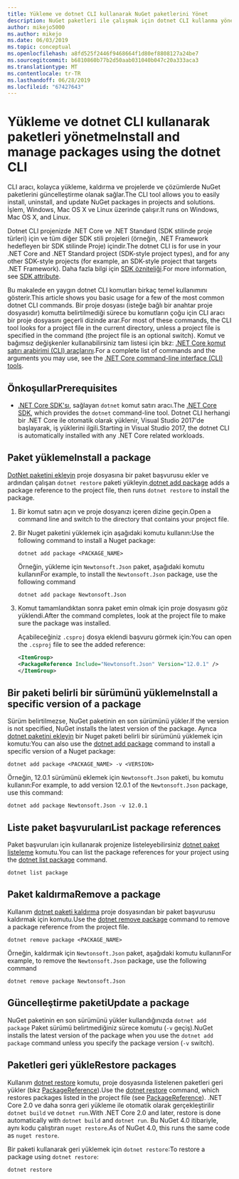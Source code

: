 ```yaml
---
title: Yükleme ve dotnet CLI kullanarak NuGet paketlerini Yönet
description: NuGet paketleri ile çalışmak için dotnet CLI kullanma yönergeleri.
author: mikejo5000
ms.author: mikejo
ms.date: 06/03/2019
ms.topic: conceptual
ms.openlocfilehash: a8fd525f2446f9468664f1d80ef8808127a24be7
ms.sourcegitcommit: b6810860b77b2d50aab031040b047c20a333aca3
ms.translationtype: MT
ms.contentlocale: tr-TR
ms.lasthandoff: 06/28/2019
ms.locfileid: "67427643"
---
```

# <a name="install-and-manage-packages-using-the-dotnet-cli"></a><span data-ttu-id="8725c-103">Yükleme ve dotnet CLI kullanarak paketleri yönetme</span><span class="sxs-lookup"><span data-stu-id="8725c-103">Install and manage packages using the dotnet CLI</span></span>

<span data-ttu-id="8725c-104">CLI aracı, kolayca yükleme, kaldırma ve projelerde ve çözümlerde NuGet paketlerini güncelleştirme olanak sağlar.</span><span class="sxs-lookup"><span data-stu-id="8725c-104">The CLI tool allows you to easily install, uninstall, and update NuGet packages in projects and solutions.</span></span> <span data-ttu-id="8725c-105">İşlem, Windows, Mac OS X ve Linux üzerinde çalışır.</span><span class="sxs-lookup"><span data-stu-id="8725c-105">It runs on Windows, Mac OS X, and Linux.</span></span>

<span data-ttu-id="8725c-106">Dotnet CLI projenizde .NET Core ve .NET Standard (SDK stilinde proje türleri) için ve tüm diğer SDK stili projeleri (örneğin, .NET Framework hedefleyen bir SDK stilinde Proje) içindir.</span><span class="sxs-lookup"><span data-stu-id="8725c-106">The dotnet CLI is for use in your .NET Core and .NET Standard project (SDK-style project types), and for any other SDK-style projects (for example, an SDK-style project that targets .NET Framework).</span></span> <span data-ttu-id="8725c-107">Daha fazla bilgi için [SDK özniteliği](/dotnet/core/tools/csproj#additions).</span><span class="sxs-lookup"><span data-stu-id="8725c-107">For more information, see [SDK attribute](/dotnet/core/tools/csproj#additions).</span></span>

<span data-ttu-id="8725c-108">Bu makalede en yaygın dotnet CLI komutları birkaç temel kullanımını gösterir.</span><span class="sxs-lookup"><span data-stu-id="8725c-108">This article shows you basic usage for a few of the most common dotnet CLI commands.</span></span> <span data-ttu-id="8725c-109">Bir proje dosyası (isteğe bağlı bir anahtar proje dosyasıdır) komutta belirtilmediği sürece bu komutların çoğu için CLI aracı bir proje dosyasını geçerli dizinde arar.</span><span class="sxs-lookup"><span data-stu-id="8725c-109">For most of these commands, the CLI tool looks for a project file in the current directory, unless a project file is specified in the command (the project file is an optional switch).</span></span> <span data-ttu-id="8725c-110">Komut ve bağımsız değişkenler kullanabilirsiniz tam listesi için bkz: [.NET Core komut satırı arabirimi (CLI) araçlarını](../tools/dotnet-commands.md).</span><span class="sxs-lookup"><span data-stu-id="8725c-110">For a complete list of commands and the arguments you may use, see the [.NET Core command-line interface (CLI) tools](../tools/dotnet-commands.md).</span></span>

## <a name="prerequisites"></a><span data-ttu-id="8725c-111">Önkoşullar</span><span class="sxs-lookup"><span data-stu-id="8725c-111">Prerequisites</span></span>

- <span data-ttu-id="8725c-112">[.NET Core SDK'sı](https://www.microsoft.com/net/download/), sağlayan `dotnet` komut satırı aracı.</span><span class="sxs-lookup"><span data-stu-id="8725c-112">The [.NET Core SDK](https://www.microsoft.com/net/download/), which provides the `dotnet` command-line tool.</span></span> <span data-ttu-id="8725c-113">Dotnet CLI herhangi bir .NET Core ile otomatik olarak yüklenir, Visual Studio 2017'de başlayarak, iş yüklerini ilgili.</span><span class="sxs-lookup"><span data-stu-id="8725c-113">Starting in Visual Studio 2017, the dotnet CLI is automatically installed with any .NET Core related workloads.</span></span>

## <a name="install-a-package"></a><span data-ttu-id="8725c-114">Paket yükleme</span><span class="sxs-lookup"><span data-stu-id="8725c-114">Install a package</span></span>

<span data-ttu-id="8725c-115">[DotNet paketini ekleyin](/dotnet/core/tools/dotnet-add-package?tabs=netcore2x) proje dosyasına bir paket başvurusu ekler ve ardından çalışan `dotnet restore` paketi yükleyin.</span><span class="sxs-lookup"><span data-stu-id="8725c-115">[dotnet add package](/dotnet/core/tools/dotnet-add-package?tabs=netcore2x) adds a package reference to the project file, then runs `dotnet restore` to install the package.</span></span>

1. <span data-ttu-id="8725c-116">Bir komut satırı açın ve proje dosyanızı içeren dizine geçin.</span><span class="sxs-lookup"><span data-stu-id="8725c-116">Open a command line and switch to the directory that contains your project file.</span></span>

2. <span data-ttu-id="8725c-117">Bir Nuget paketini yüklemek için aşağıdaki komutu kullanın:</span><span class="sxs-lookup"><span data-stu-id="8725c-117">Use the following command to install a Nuget package:</span></span>

    ```cli
    dotnet add package <PACKAGE_NAME>
    ```

    <span data-ttu-id="8725c-118">Örneğin, yükleme için `Newtonsoft.Json` paket, aşağıdaki komutu kullanın</span><span class="sxs-lookup"><span data-stu-id="8725c-118">For example, to install the `Newtonsoft.Json` package, use the following command</span></span>

    ```cli
    dotnet add package Newtonsoft.Json
    ```

3. <span data-ttu-id="8725c-119">Komut tamamlandıktan sonra paket emin olmak için proje dosyasını göz yüklendi.</span><span class="sxs-lookup"><span data-stu-id="8725c-119">After the command completes, look at the project file to make sure the package was installed.</span></span>

   <span data-ttu-id="8725c-120">Açabileceğiniz `.csproj` dosya eklendi başvuru görmek için:</span><span class="sxs-lookup"><span data-stu-id="8725c-120">You can open the `.csproj` file to see the added reference:</span></span>

    ```xml
   <ItemGroup>
    <PackageReference Include="Newtonsoft.Json" Version="12.0.1" />
   </ItemGroup>
    ```

## <a name="install-a-specific-version-of-a-package"></a><span data-ttu-id="8725c-121">Bir paketi belirli bir sürümünü yükleme</span><span class="sxs-lookup"><span data-stu-id="8725c-121">Install a specific version of a package</span></span>

<span data-ttu-id="8725c-122">Sürüm belirtilmezse, NuGet paketinin en son sürümünü yükler.</span><span class="sxs-lookup"><span data-stu-id="8725c-122">If the version is not specified, NuGet installs the latest version of the package.</span></span> <span data-ttu-id="8725c-123">Ayrıca [dotnet paketini ekleyin](/dotnet/core/tools/dotnet-add-package?tabs=netcore2x) bir Nuget paketi belirli bir sürümünü yüklemek için komutu:</span><span class="sxs-lookup"><span data-stu-id="8725c-123">You can also use the [dotnet add package](/dotnet/core/tools/dotnet-add-package?tabs=netcore2x) command to install a specific version of a Nuget package:</span></span>

```cli
dotnet add package <PACKAGE_NAME> -v <VERSION>
```

<span data-ttu-id="8725c-124">Örneğin, 12.0.1 sürümünü eklemek için `Newtonsoft.Json` paketi, bu komutu kullanın:</span><span class="sxs-lookup"><span data-stu-id="8725c-124">For example, to add version 12.0.1 of the `Newtonsoft.Json` package, use this command:</span></span>

```cli
dotnet add package Newtonsoft.Json -v 12.0.1
```

## <a name="list-package-references"></a><span data-ttu-id="8725c-125">Liste paket başvuruları</span><span class="sxs-lookup"><span data-stu-id="8725c-125">List package references</span></span>

<span data-ttu-id="8725c-126">Paket başvuruları için kullanarak projenize listeleyebilirsiniz [dotnet paket listeleme](/dotnet/core/tools/dotnet-list-package?tabs=netcore2x) komutu.</span><span class="sxs-lookup"><span data-stu-id="8725c-126">You can list the package references for your project using the [dotnet list package](/dotnet/core/tools/dotnet-list-package?tabs=netcore2x) command.</span></span>

```cli
dotnet list package
```

## <a name="remove-a-package"></a><span data-ttu-id="8725c-127">Paket kaldırma</span><span class="sxs-lookup"><span data-stu-id="8725c-127">Remove a package</span></span>

<span data-ttu-id="8725c-128">Kullanım [dotnet paketi kaldırma](/dotnet/core/tools/dotnet-remove-package?tabs=netcore2x) proje dosyasından bir paket başvurusu kaldırmak için komutu.</span><span class="sxs-lookup"><span data-stu-id="8725c-128">Use the [dotnet remove package](/dotnet/core/tools/dotnet-remove-package?tabs=netcore2x) command to remove a package reference from the project file.</span></span>

```cli
dotnet remove package <PACKAGE_NAME>
```

<span data-ttu-id="8725c-129">Örneğin, kaldırmak için `Newtonsoft.Json` paket, aşağıdaki komutu kullanın</span><span class="sxs-lookup"><span data-stu-id="8725c-129">For example, to remove the `Newtonsoft.Json` package, use the following command</span></span>

```cli
dotnet remove package Newtonsoft.Json
```

## <a name="update-a-package"></a><span data-ttu-id="8725c-130">Güncelleştirme paketi</span><span class="sxs-lookup"><span data-stu-id="8725c-130">Update a package</span></span>

<span data-ttu-id="8725c-131">NuGet paketinin en son sürümünü yükler kullandığınızda `dotnet add package` Paket sürümü belirtmediğiniz sürece komutu (`-v` geçiş).</span><span class="sxs-lookup"><span data-stu-id="8725c-131">NuGet installs the latest version of the package when you use the `dotnet add package` command unless you specify the package version (`-v` switch).</span></span>

## <a name="restore-packages"></a><span data-ttu-id="8725c-132">Paketleri geri yükle</span><span class="sxs-lookup"><span data-stu-id="8725c-132">Restore packages</span></span>

<span data-ttu-id="8725c-133">Kullanım [dotnet restore](/dotnet/core/tools/dotnet-restore?tabs=netcore2x) komutu, proje dosyasında listelenen paketleri geri yükler (bkz [PackageReference](../consume-packages/package-references-in-project-files.md)).</span><span class="sxs-lookup"><span data-stu-id="8725c-133">Use the [dotnet restore](/dotnet/core/tools/dotnet-restore?tabs=netcore2x) command, which restores packages listed in the project file (see [PackageReference](../consume-packages/package-references-in-project-files.md)).</span></span> <span data-ttu-id="8725c-134">.NET Core 2.0 ve daha sonra geri yükleme ile otomatik olarak gerçekleştirilir `dotnet build` ve `dotnet run`.</span><span class="sxs-lookup"><span data-stu-id="8725c-134">With .NET Core 2.0 and later, restore is done automatically with `dotnet build` and `dotnet run`.</span></span> <span data-ttu-id="8725c-135">Bu NuGet 4.0 itibariyle, aynı kodu çalıştıran `nuget restore`.</span><span class="sxs-lookup"><span data-stu-id="8725c-135">As of NuGet 4.0, this runs the same code as `nuget restore`.</span></span>

<span data-ttu-id="8725c-136">Bir paketi kullanarak geri yüklemek için `dotnet restore`:</span><span class="sxs-lookup"><span data-stu-id="8725c-136">To restore a package using `dotnet restore`:</span></span>

```cli
dotnet restore 
```

